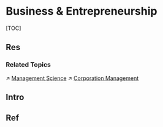 # Business & Entrepreneurship

[TOC]



## Res
### Related Topics
↗ [Management Science](../../../Social%20Science/Management%20Science/Management%20Science.md)
↗ [Corporation Management](../../../Social%20Science/Management%20Science/Corporation%20Management/Corporation%20Management.md)


## Intro



## Ref
